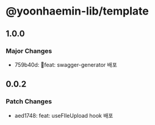 # @yoonhaemin-lib/template

## 1.0.0

### Major Changes

- 759b40d: feat: swagger-generator 배포

## 0.0.2

### Patch Changes

- aed1748: feat: useFIleUpload hook 배포
